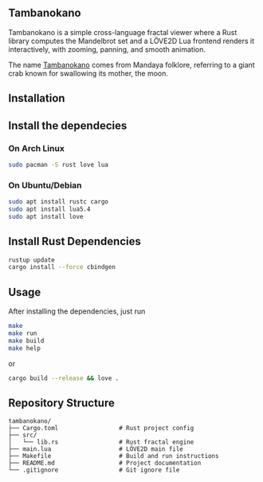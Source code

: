 
Tambanokano
-----------

Tambanokano is a simple cross-language fractal viewer where a Rust library computes the Mandelbrot set and a LÖVE2D Lua frontend renders it interactively, with zooming, panning, and smooth animation.

The name [Tambanokano](https://www.aswangproject.com/tambanokano-tambanakaua/) comes from Mandaya folklore, referring to a giant crab known for swallowing its mother, the moon.

Installation
------------

## Install the dependecies

### On Arch Linux

```bash
sudo pacman -S rust love lua
```
### On Ubuntu/Debian

```bash
sudo apt install rustc cargo
sudo apt install lua5.4
sudo apt install love 
```

## Install Rust Dependencies

```bash
rustup update
cargo install --force cbindgen
```

Usage
-----

After installing the dependencies, just run

```bash
make
make run
make build
make help
```

or

```bash
cargo build --release && love .
```

Repository Structure
--------------------

```
tambanokano/
├── Cargo.toml                 # Rust project config
├── src/
│   └── lib.rs                 # Rust fractal engine
├── main.lua                   # LÖVE2D main file
├── Makefile                   # Build and run instructions
├── README.md                  # Project documentation
└── .gitignore                 # Git ignore file
```
